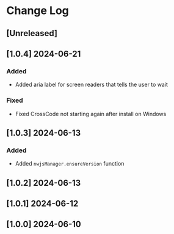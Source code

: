 <!-- markdownlint-disable MD013 MD024 -->

# Change Log

## [Unreleased]
## [1.0.4] 2024-06-21

### Added

- Added aria label for screen readers that tells the user to wait

### Fixed

- Fixed CrossCode not starting again after install on Windows

## [1.0.3] 2024-06-13

### Added

- Added `nwjsManager.ensureVersion` function

## [1.0.2] 2024-06-13
## [1.0.1] 2024-06-12
## [1.0.0] 2024-06-10
